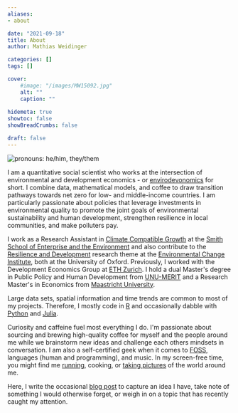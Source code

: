 ```yaml
---
aliases:
- about

date: "2021-09-18"
title: About
author: Mathias Weidinger

categories: []
tags: []

cover:
    #image: "/images/MW15092.jpg"
    alt: ""
    caption: ""
    
hidemeta: true
showtoc: false
showBreadCrumbs: false

draft: false
---
```


![pronouns: he/him, [they/them](https://www.nytimes.com/2019/07/10/opinion/pronoun-they-gender.html)](/images/_MW15025.jpg)

I am a quantitative social scientist who works at the intersection of environmental and development economics - or [envirodevonomics](https://www.aeaweb.org/articles?id=10.1257/jel.53.1.5) for short. I combine data, mathematical models, and coffee to draw transition pathways towards net zero for low- and middle-income countries. I am particularly passionate about policies that leverage investments in environmental quality to promote the joint goals of environmental sustainability and human development, strengthen resilience in local communities, and make polluters pay.

I work as a Research Assistant in [Climate Compatible Growth](https://climatecompatiblegrowth.com/) at the [Smith School of Enterprise and the Environment](https://www.smithschool.ox.ac.uk/) and also contribute to the [Resilience and Development](https://www.eci.ox.ac.uk/research/resilience-development) research theme at the [Environmental Change Institute](https://www.eci.ox.ac.uk/), both at the University of Oxford. 
Previously, I worked with the Development Economics Group at [ETH Zurich](https://dec.ethz.ch/). I hold a dual Master's degree in Public Policy and Human Development from [UNU-MERIT](https://www.merit.unu.edu/training/msc-in-public-policy-and-human-development/) and a Research Master's in Economics from [Maastricht University](https://curriculum.maastrichtuniversity.nl/education/master/master-economic-and-financial-research-track-economic-financial-research).

Large data sets, spatial information and time trends are common to most of my projects. Therefore, I mostly code in [R](https://www.r-project.org/) and occasionally dabble with [Python](https://www.python.org/) and [Julia](https://julialang.org/).

Curiosity and caffeine fuel most everything I do. I'm passionate about sourcing and brewing high-quality coffee for myself and the people around me while we brainstorm new ideas and challenge each others mindsets in conversation. I am also a self-certified geek when it comes to [FOSS](https://en.wikipedia.org/wiki/Free_and_open-source_software), languages (human and programming), and music. In my screen-free time, you might find me [running](/images/ptrun.jpg), cooking, or [taking pictures](https://www.instagram.com/el_suquito/) of the world around me.

Here, I write the occasional [blog post](/post) to capture an idea I have, take note of something I would otherwise forget, or weigh in on a topic that has recently caught my attention.
